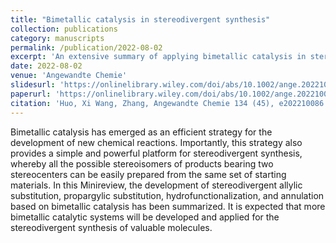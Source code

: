 ```yaml
---
title: "Bimetallic catalysis in stereodivergent synthesis"
collection: publications
category: manuscripts
permalink: /publication/2022-08-02
excerpt: 'An extensive summary of applying bimetallic catalysis in stereodivergent synthesis.'
date: 2022-08-02
venue: 'Angewandte Chemie'
slidesurl: 'https://onlinelibrary.wiley.com/doi/abs/10.1002/ange.202210086'
paperurl: 'https://onlinelibrary.wiley.com/doi/abs/10.1002/ange.202210086'
citation: 'Huo, Xi Wang, Zhang, Angewandte Chemie 134 (45), e202210086'
---
```


Bimetallic catalysis has emerged as an efficient strategy for the development of new chemical reactions. Importantly, this strategy also provides a simple and powerful platform for stereodivergent synthesis, whereby all the possible stereoisomers of products bearing two stereocenters can be easily prepared from the same set of starting materials. In this Minireview, the development of stereodivergent allylic substitution, propargylic substitution, hydrofunctionalization, and annulation based on bimetallic catalysis has been summarized. It is expected that more bimetallic catalytic systems will be developed and applied for the stereodivergent synthesis of valuable molecules.